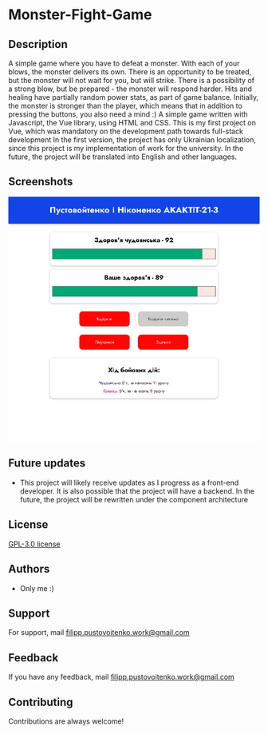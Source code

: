 # Monster-Fight-Game


## Description
A simple game where you have to defeat a monster. 
With each of your blows, the monster delivers its own. 
There is an opportunity to be treated, but the monster will not wait for you, but will strike. 
There is a possibility of a strong blow, but be prepared - the monster will respond harder. 
Hits and healing have partially random power stats, as part of game balance. 
Initially, the monster is stronger than the player, which means that in addition to pressing the buttons, you also need a mind :)
A simple game written with Javascript, the Vue library, using HTML and CSS.
This is my first project on Vue, 
which was mandatory on the development path towards full-stack development
In the first version, the project has only Ukrainian localization, since this project is my implementation of work for the university.
In the future, the project will be translated into English and other languages.

## Screenshots
![Game process](https://github.com/Fengwuu/Monster-Fight-Game/blob/master/game_process.jpg)


## Future updates
- This project will likely receive updates as I progress as a front-end developer.
It is also possible that the project will have a backend. 
In the future, the project will be rewritten under the component architecture
## License

[GPL-3.0 license](https://ru.wikipedia.org/wiki/GNU_General_Public_License#GPL_v3)


## Authors

- Only me :)


## Support

For support, mail filipp.pustovoitenko.work@gmail.com


## Feedback

If you have any feedback, mail filipp.pustovoitenko.work@gmail.com


## Contributing

Contributions are always welcome!
